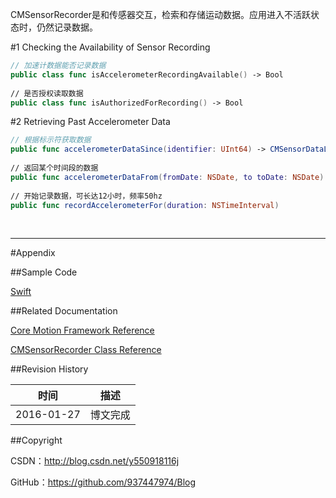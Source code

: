 CMSensorRecorder是和传感器交互，检索和存储运动数据。应用进入不活跃状态时，仍然记录数据。

#1 Checking the Availability of Sensor Recording

```swift
// 加速计数据能否记录数据
public class func isAccelerometerRecordingAvailable() -> Bool
    
// 是否授权读取数据
public class func isAuthorizedForRecording() -> Bool
```

#2 Retrieving Past Accelerometer Data

```swift
// 根据标示符获取数据
public func accelerometerDataSince(identifier: UInt64) -> CMSensorDataList?
    
// 返回某个时间段的数据
public func accelerometerDataFrom(fromDate: NSDate, to toDate: NSDate) -> CMSensorDataList?
    
// 开始记录数据，可长达12小时，频率50hz
public func recordAccelerometerFor(duration: NSTimeInterval)
```

&#160;

----------

#Appendix

##Sample Code

[Swift](https://github.com/937447974/Swift)

##Related Documentation

[Core Motion Framework Reference](https://developer.apple.com/library/ios/documentation/CoreMotion/Reference/CoreMotion_Reference/index.html)

[CMSensorRecorder Class Reference](https://developer.apple.com/library/ios/documentation/CoreMotion/Reference/CMSensorRecorder_class/index.html)

##Revision History

| 时间 | 描述 |
| ---- | ---- |
| 2016-01-27 | 博文完成 |

##Copyright

CSDN：http://blog.csdn.net/y550918116j

GitHub：https://github.com/937447974/Blog